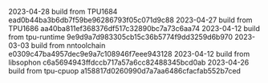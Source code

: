 2023-04-28
build from TPU1684     ead0b44ba3b6db7f59be96286793f05c071d9c88
2023-04-27
build from TPU1686     aa40ba811ef368376df517c32890bc7a73c6aa74
2023-04-12
build from tpu-runtime 9e9d9a7d983305cb15c36b5774f9dd3259d6b970
2023-03-03
build from nntoolchain e0309c47ba4957dec9e9a7c108946f7eee943128
2023-04-12
build from libsophon   c6a5694943ffdccb717a57a6cc82488345bcd0ab
2023-04-26
build from tpu-cpuop   a158817d0260990d7a7aa6486cfacfab552b7ced
